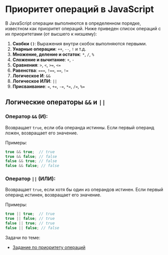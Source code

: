 # Приоритет операций в JavaScript

В JavaScript операции выполняются в определенном порядке, известном как приоритет операций. Ниже приведен список операций с их приоритетами (от высшего к низшему):

1. **Скобки `()`**: Выражения внутри скобок выполняются первыми.
2. **Унарные операции**: `++`, `--`, `!` и т.д.
3. **Множение, деление и остаток**: `*`, `/`, `%`
4. **Сложение и вычитание**: `+`, `-`
5. **Сравнения**: `>`, `<`, `>=`, `<=`
6. **Равенства**: `===`, `!==`, `==`, `!=`
7. **Логическое И**: `&&`
8. **Логическое ИЛИ**: `||`
9. **Присваивание**: `=`, `+=`, `-=`, `*=`, `/=`, `%=`


## Логические операторы `&&` и `||`

### Оператор `&&` (И):

Возвращает `true`, если оба операнда истинны. Если первый операнд ложен, возвращает его значение.

Примеры:
```javascript
true && true;  // true
true && false; // false
false && true; // false
false && false; // false
```

### Оператор `||` (ИЛИ):

Возвращает `true`, если хотя бы один из операндов истинен. Если первый операнд истинен, возвращает его значение.

Примеры:
```javascript
true || true;  // true
true || false; // true
false || true; // true
false || false; // false
```
Задачи по теме:
 - [Задание по приоритету операций](./tasks/priority_operations.md)
